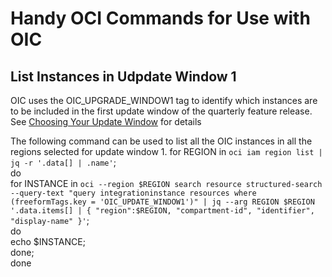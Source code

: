 # Handy OCI Commands for Use with OIC

## List Instances in Udpdate Window 1
OIC uses the OIC_UPGRADE_WINDOW1 tag to identify which instances are to be included in the first update window of the quarterly feature release. See [Choosing Your Update Window][Update Window Blog] for details

The following command can be used to list all the OIC instances in all the regions selected for update window 1.
    for REGION in `oci iam region list | jq -r '.data[] | .name'`; \
      do \
        for INSTANCE in `oci --region $REGION search resource structured-search --query-text "query integrationinstance resources where (freeformTags.key = 'OIC_UPDATE_WINDOW1')" | jq --arg REGION $REGION '.data.items[] | { "region":$REGION, "compartment-id", "identifier", "display-name" }'`; \
          do \
            echo $INSTANCE; \
          done;\
        done

[Update Window Blog]: https://blogs.oracle.com/integration/choosing-your-update-window.
